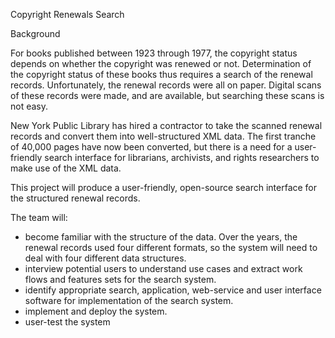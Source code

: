 Copyright Renewals Search

Background

For books published between 1923 through 1977, the copyright status depends on whether the copyright was renewed or not. Determination of the copyright status of these books thus requires a search of the renewal records. Unfortunately, the renewal records were all on paper. Digital scans of these records were made, and are available, but searching these scans is not easy.

New York Public Library has hired a contractor to take the scanned renewal records and convert them into well-structured XML data. The first tranche of 40,000 pages have now been converted, but there is a need for a user-friendly search interface for librarians, archivists, and rights researchers to make use of the XML data.

This project will produce a user-friendly, open-source search interface for the structured renewal records.

The team will:

 - become familiar with the structure of the data. Over the years, the renewal records used four different formats, so the system will need to deal with four different data structures.
 - interview potential users to understand use cases and extract work flows and features sets for the search system.
 - identify appropriate search, application, web-service and user interface software for implementation of the search system.
 - implement and deploy the system.
 - user-test the system
